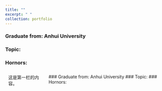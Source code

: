 ```yaml
---
title: ""
excerpt: " " 
collection: portfolio
---
```


### Graduate from: Anhui University
### Topic:
### Hornors:


<style>
  .container {
    display: flex;
  }
  .column {
    flex: 1;
    padding: 10px;
  }
</style>

<div class="container">
  <div class="column">
    这是第一栏的内容。
  </div>
  <div class="column">
    ### Graduate from: Anhui University
    ### Topic:
    ### Hornors:
  </div>
</div>
